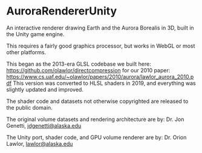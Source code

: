 # AuroraRendererUnity

An interactive renderer drawing Earth and the Aurora Borealis in 3D, built in the Unity game engine.

This requires a fairly good graphics processor, but works in WebGL or most other platforms.


This began as the 2013-era GLSL codebase we built here:
   https://github.com/olawlor/directcompression
for our 2010 paper:
   https://www.cs.uaf.edu/~olawlor/papers/2010/aurora/lawlor_aurora_2010.pdf
This version was converted to HLSL shaders in 2019, and everything was slightly updated and improved.

The shader code and datasets not otherwise copyrighted are released to the public domain.

The original volume datasets and rendering architecture are by:
Dr. Jon Genetti, jdgenetti@alaska.edu

The Unity port, shader code, and GPU volume renderer are by:
Dr. Orion Lawlor, lawlor@alaska.edu

